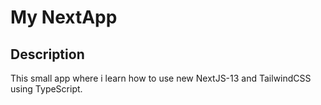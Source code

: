 # My NextApp

## Description

This small app where i learn how to use new NextJS-13 and TailwindCSS using TypeScript.
